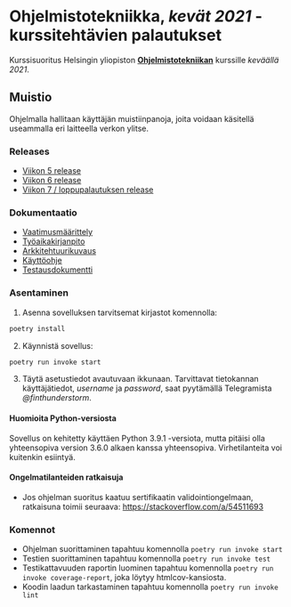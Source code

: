 # **Ohjelmistotekniikka**, _kevät 2021_ - kurssitehtävien palautukset

Kurssisuoritus Helsingin yliopiston [**Ohjelmistotekniikan**](https://ohjelmistotekniikka-hy.github.io) kurssille _keväällä 2021_.

## Muistio

Ohjelmalla hallitaan käyttäjän muistiinpanoja, joita voidaan käsitellä useammalla eri laitteella verkon ylitse.

### Releases

- [Viikon 5 release](https://github.com/FinThunderstorm/ohte/releases/tag/viikko5)
- [Viikon 6 release](https://github.com/FinThunderstorm/ohte/releases/tag/viikko6)
- [Viikon 7 / loppupalautuksen release](https://github.com/FinThunderstorm/ohte/releases/tag/viikko7)

### Dokumentaatio

- [Vaatimusmäärittely](./dokumentaatio/vaatimusmäärittely.md)
- [Työaikakirjanpito](./dokumentaatio/tyoaikakirjanpito.md)
- [Arkkitehtuurikuvaus](./dokumentaatio/arkkitehtuuri.md)
- [Käyttöohje](./dokumentaatio/käyttöohje.md)
- [Testausdokumentti](./dokumentaatio/testausdokumentti.md)

### Asentaminen

1. Asenna sovelluksen tarvitsemat kirjastot komennolla:

```bash
poetry install
```

2. Käynnistä sovellus:

```bash
poetry run invoke start
```

3. Täytä asetustiedot avautuvaan ikkunaan. Tarvittavat tietokannan käyttäjätiedot, _username_ ja _password_, saat pyytämällä Telegramista _@finthunderstorm_.

#### Huomioita Python-versiosta

Sovellus on kehitetty käyttäen Python 3.9.1 -versiota, mutta pitäisi olla yhteensopiva version 3.6.0 alkaen kanssa yhteensopiva. Virhetilanteita voi kuitenkin esiintyä.

#### Ongelmatilanteiden ratkaisuja

- Jos ohjelman suoritus kaatuu sertifikaatin validointiongelmaan, ratkaisuna toimii seuraava: <https://stackoverflow.com/a/54511693>

### Komennot

- Ohjelman suorittaminen tapahtuu komennolla `poetry run invoke start`
- Testien suorittaminen tapahtuu komennolla `poetry run invoke test`
- Testikattavuuden raportin luominen tapahtuu komennolla `poetry run invoke coverage-report`, joka löytyy htmlcov-kansiosta.
- Koodin laadun tarkastaminen tapahtuu komennolla `poetry run invoke lint`
